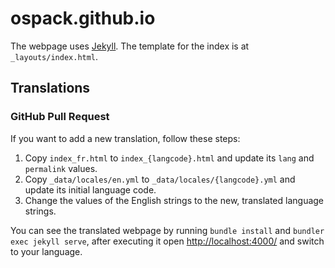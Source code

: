 # ospack.github.io

The webpage uses [Jekyll](https://github.com/jekyll/jekyll). The template for
the index is at `_layouts/index.html`.

## Translations

### GitHub Pull Request

If you want to add a new translation, follow these steps:

1. Copy `index_fr.html` to `index_{langcode}.html` and update its `lang` and `permalink` values.
2. Copy `_data/locales/en.yml` to `_data/locales/{langcode}.yml` and update its initial language code.
3. Change the values of the English strings to the new, translated language strings.

You can see the translated webpage by running `bundle install` and `bundler exec jekyll serve`, after executing it open
<http://localhost:4000/> and switch to your language.
